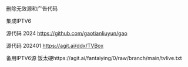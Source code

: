 删除无效源和广告代码

集成IPTV6 

源代码  2024
https://github.com/gaotianliuyun/gao


源代码 202401
https://agit.ai/ddx/TVBox

备用IPTV6源 饭太硬https://agit.ai/fantaiying/0/raw/branch/main/tvlive.txt
